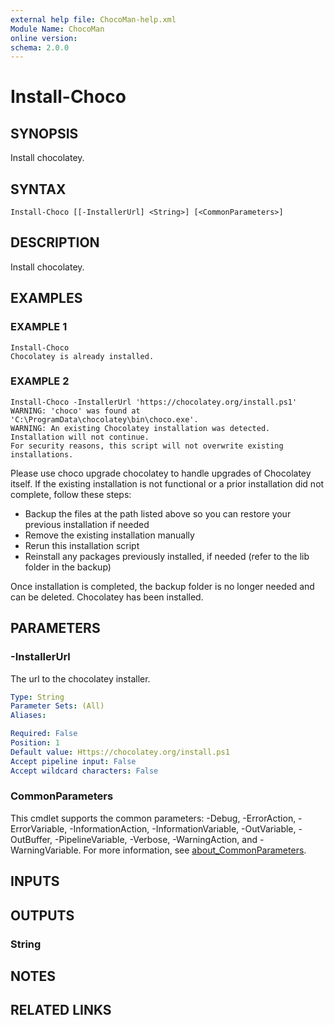 ```yaml
---
external help file: ChocoMan-help.xml
Module Name: ChocoMan
online version:
schema: 2.0.0
---
```


# Install-Choco

## SYNOPSIS
Install chocolatey.

## SYNTAX

```
Install-Choco [[-InstallerUrl] <String>] [<CommonParameters>]
```

## DESCRIPTION
Install chocolatey.

## EXAMPLES

### EXAMPLE 1
```
Install-Choco
Chocolatey is already installed.
```

### EXAMPLE 2
```
Install-Choco -InstallerUrl 'https://chocolatey.org/install.ps1'
WARNING: 'choco' was found at 'C:\ProgramData\chocolatey\bin\choco.exe'.
WARNING: An existing Chocolatey installation was detected. Installation will not continue.
For security reasons, this script will not overwrite existing installations.
```

Please use choco upgrade chocolatey to handle upgrades of Chocolatey itself.
If the existing installation is not functional or a prior installation did not complete, follow these steps:
- Backup the files at the path listed above so you can restore your previous installation if needed
- Remove the existing installation manually
- Rerun this installation script
- Reinstall any packages previously installed, if needed (refer to the lib folder in the backup)

Once installation is completed, the backup folder is no longer needed and can be deleted.
Chocolatey has been installed.

## PARAMETERS

### -InstallerUrl
The url to the chocolatey installer.

```yaml
Type: String
Parameter Sets: (All)
Aliases:

Required: False
Position: 1
Default value: Https://chocolatey.org/install.ps1
Accept pipeline input: False
Accept wildcard characters: False
```

### CommonParameters
This cmdlet supports the common parameters: -Debug, -ErrorAction, -ErrorVariable, -InformationAction, -InformationVariable, -OutVariable, -OutBuffer, -PipelineVariable, -Verbose, -WarningAction, and -WarningVariable. For more information, see [about_CommonParameters](http://go.microsoft.com/fwlink/?LinkID=113216).

## INPUTS

## OUTPUTS

### String
## NOTES

## RELATED LINKS
